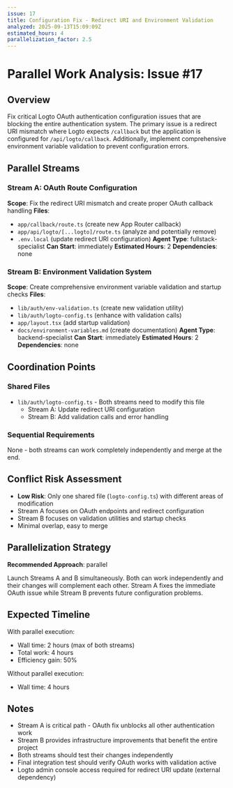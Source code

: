 ```yaml
---
issue: 17
title: Configuration Fix - Redirect URI and Environment Validation
analyzed: 2025-09-13T15:09:09Z
estimated_hours: 4
parallelization_factor: 2.5
---
```


# Parallel Work Analysis: Issue #17

## Overview
Fix critical Logto OAuth authentication configuration issues that are blocking the entire authentication system. The primary issue is a redirect URI mismatch where Logto expects `/callback` but the application is configured for `/api/logto/callback`. Additionally, implement comprehensive environment variable validation to prevent configuration errors.

## Parallel Streams

### Stream A: OAuth Route Configuration
**Scope**: Fix the redirect URI mismatch and create proper OAuth callback handling
**Files**:
- `app/callback/route.ts` (create new App Router callback)
- `app/api/logto/[...logto]/route.ts` (analyze and potentially remove)
- `.env.local` (update redirect URI configuration)
**Agent Type**: fullstack-specialist
**Can Start**: immediately
**Estimated Hours**: 2
**Dependencies**: none

### Stream B: Environment Validation System
**Scope**: Create comprehensive environment variable validation and startup checks
**Files**:
- `lib/auth/env-validation.ts` (create new validation utility)
- `lib/auth/logto-config.ts` (enhance with validation calls)
- `app/layout.tsx` (add startup validation)
- `docs/environment-variables.md` (create documentation)
**Agent Type**: backend-specialist
**Can Start**: immediately
**Estimated Hours**: 2
**Dependencies**: none

## Coordination Points

### Shared Files
- `lib/auth/logto-config.ts` - Both streams need to modify this file
  - Stream A: Update redirect URI configuration
  - Stream B: Add validation calls and error handling

### Sequential Requirements
None - both streams can work completely independently and merge at the end.

## Conflict Risk Assessment
- **Low Risk**: Only one shared file (`logto-config.ts`) with different areas of modification
- Stream A focuses on OAuth endpoints and redirect configuration
- Stream B focuses on validation utilities and startup checks
- Minimal overlap, easy to merge

## Parallelization Strategy

**Recommended Approach**: parallel

Launch Streams A and B simultaneously. Both can work independently and their changes will complement each other. Stream A fixes the immediate OAuth issue while Stream B prevents future configuration problems.

## Expected Timeline

With parallel execution:
- Wall time: 2 hours (max of both streams)
- Total work: 4 hours
- Efficiency gain: 50%

Without parallel execution:
- Wall time: 4 hours

## Notes
- Stream A is critical path - OAuth fix unblocks all other authentication work
- Stream B provides infrastructure improvements that benefit the entire project
- Both streams should test their changes independently
- Final integration test should verify OAuth works with validation active
- Logto admin console access required for redirect URI update (external dependency)